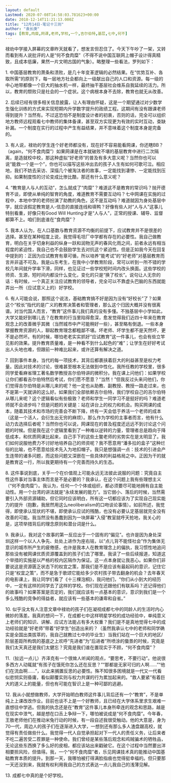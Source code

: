 ```yaml
---
layout: default
Lastmod: 2020-07-08T14:58:03.781623+00:00
date: 2018-12-14T11:21:13.000Z
title: "12月14日-笔记十三则"
author: "袁长庚"
tags: [教育,肉糜,网课,老师,学校,一个,吉尔伯特,基层,七中,何不]
---
```


禄劝中学接入屏幕的文章昨天就看了，想发言但忍住了。今天下午吵了一架，又转而看到有人说批评的人是“何不食肉糜”（不得不说中国互联网上帽子设计得真精致，且成本低廉，果然一片文明古国的气象）。略整理一些看法，罗列如下：

1\. 中国基层教育的萧条和溃败，是几十年变革逻辑的必然结果。在“优势互补、各取所需”的原则下，每一层地方社会都向上一级献出自己的人口和资源。每一级的中心地带都像一个巨大的抽水机一样，最终抽干基层社会维系自我延续的活力。所以，教育的颓败只是社会的一个症状。这个病根本身不去除，教育也就无从改善。

2\. 后续已经有很多相关信息披露，让人有理由怀疑，这是一个期望通过对少数学生强化训练的方式来实现短期内升学数字提升的政绩工程。这期间有没有跟课老师得到提升？当然有。不过这恐怕不是制度设计者的初衷，否则的话，完全可以组织地方教师远程观看七中教师的集体备课，甚至双方实现更为有效的实时互动，查缺补漏。一个制度在实行的过程中产生有益结果，并不意味着这个制度本身是完备的。

3\. 有人说，禄劝的学生连个好老师都没有，现在好不容易能看网课，你还瞎BB？（again，“何不食肉糜”）如果网课是在本就破败不堪的基层教育中进行二次隔离，是造就校中校，那这种虚拟“好老师”的普及有多大意义呢？当然你也可以说“能救一个是一个”，你也可以描写这些冲出去的孩子人生有如何可歌可泣。相应地，我们不妨去采访、深描几个被淘汰者的故事，一定能找到凄惨、一定能找到压抑。如果制度性的讨论变成比惨比酷，那还有什么意义呢？

4\. “教育是人与人的互动”，怎么就成了“肉糜”？难道这不是教育的常识吗？抛开德育不谈，即使从单纯的智育的角度，难道教育不需要互动吗？七中网课在实施的过程中，本地中学的老师扮演了助教的角色，这不是互动吗？难道就因为身处基层中学，就应该假定教育是人-信息的直接连线和填鸭？好像有些人对“人与人”这事儿特别看重，好像只有Good Will Hunting才是“人与人”，正常的授课、辅导、监督都算不上。咱们到底谁在“食肉糜”？

5\. 我本人认为，在人口基数与教育资源不均衡的前提下，应试教育并不是很差的选择。甚至在某种程度上说，我觉得毛坦厂中学都有存在的必要性。我自己做教育，明白在关乎切身利益的纵身一跃和润物无声的春风化雨之间，前者永远有相当程度的紧迫性，我自己也不会鼓励学生去对抗这个紧迫性。但是正如我今天在回复中提到的：正因为应试教育有章可循，所以培养“能考试”的“好老师”对基层教育而言并非遥不可及。我是山东考生，在我中小学教育阶段，常可以听到一所不错的学校几年间就升学率下滑，同样，也见证过一些学校短时间内改头换面。这些学校的师资、生源，短时间内都没什么变化，变化的只是“换了校长”。说句让人无奈的话：有时候，一个真正关注应试教育的领导者，完全可以不靠虚头巴脑的东西就能弄出一所（应试意义上的）好学校。

6\. 有人可能会说，那照这个说法，基础教育搞不好是因为没有“好校长”了？如果这个“校长”指代的是广义的教育决策者和管理者，那么这个归因大概并没有很离谱。对当代国人而言，“教育”这件事儿我们真的没有多懂。不独基层中小学如此，大学又能好到哪儿去？在教育的行当里陷得愈深，愈发觉得我们近四十年来在教育观念上的改善微乎其微（当然城市中产可能稍好一些），甚至略有倒退。一些本身掌握教育资源的人，聊起教育理念都粗鄙不堪。坏老师、坏学生都不是天然坏，更不是必然坏。有的时候，哪怕老老实实抓好“应试教育”这一件事儿，也会有些立竿见影的效果。提升教育质量难，是一种看不到什么起色的“难”；让学生在好好考试出人头地也难，但跟前一种难比起来，或许还算有解决之道。

7\. 回到事件本身。当代的每一项技术，其背后都裹挟着巨大的利益甚至是权力考量。因此对技术的讨论，很难甚至根本无法做到中性化。我所任教的学校里，很多同学爱看麻省理工著名数学教授吉尔伯特讲的微积分。我在课上问他们：如果学校让你们都看吉尔伯特然后考试，你们愿不愿意？“当然！”但我反过头来问他们，你们觉得吉尔伯特是从哪儿来的呢？他一定也从助教、副教授、教授一路走过来，也不是第一天就讲的这么好。如果我们全部依赖吉尔伯特，我们学校自己的吉尔伯特从哪儿来呢？这个逻辑看似有些极致？老师和学生一同学习不是挺好的吗？难道老师就不会进步吗？但是问题的关键是：站在讲台上的权力和机会。购买网课的成本，随着其技术和市场的完善会不断下降，终有一天会低于养活一个老师的成本（这是一个活人，会衍生出无穷的麻烦）。那么作为学校的主事者而言，他有什么动力去选择后者呢？当然你也可以说，网课现在的普及程度还远远不到讨论这个问题的时候。但是我在这个逻辑里看到了一种难以逆转的力量，管理者总是趋向于降低成本，和优质网课比起来，自己手下的这些土鳖老师的劣势实在是太明显了。我们如何说服他费力不讨好地培养自己的师资呢？我不愿意用“潘多拉的盒子”这种烂俗的比喻，也不愿意给技术先入为地扣帽子。我只是想强调一点：技术的引进会产生连带的诸多问题，而这些问题又深嵌在一些具体的利益格局之中。正因为干的就是教育这一行，所以我更期待有一个完善而持久的生态。

8\. 这件事说到底，关乎一个在价值观上可能永远无法彼此说服的问题：究竟自主性这件事对当事主体而言是不是必要的？我承认，在这个问题上我有些理想主义（“何不食肉糜”）。我认为，任何一个个体或组织，都必须要尽可能地拥有自主能动性。用一个台湾的讲法就是“永续发展的能力”。当它弱小、落后的时候，当然需要引入外部资源辅助，但它同时应该明白，所有这一切都应该为了实现自己现实能力的提升（抱歉，我居然用这么neoliberalism的口吻谈论事情）。如前所述，我觉得，即使承认现状的不堪，即使承认应试的残酷，也没有必要认定基层就完全没有改善的可能。我当然没有愚蠢到因为一块屏幕“入侵”教室就呼天抢地，我关心的是，这项举措背后的理念原则和潜台词是什么。

9\. 我承认，我对这个故事的第一反应出于一个固有的“偏见”。也许是因为身处深圳这样一个以人人争先、处处上进作为座右铭，以“点儿背不能怪社会”作为集体无意识的城市所产生的疲倦感，也许是我本人在教育理念上的偏执，我习惯性地追问那些没有被网课优质资源覆盖到的孩子们去了哪里。我读了一些后续报道，知道这个举措的实施是以严格的校内区隔作为保证。这一点本身就让我恶心。如果你们非要说这是资源匮乏状态下的权宜之策，那我们是不是应该有最起码的意识，记住它只是“权宜之策”，而不是急于歌颂它能给多少农村孩子带去翻身的机会？去年春天的电影课上，我让同学们看了《十三棵泡桐》，我问他们，“你们从小到大的经历中，一定有这样的同学去了这样的学校。你们现在还跟他们有联系吗？还记得他们的故事吗？如果答案是否定的，我们就应该有一点基本的意识，意识到我们是一个多么残酷的竞争的得益者，就应该有一些基本的谦卑和自省。”

10\. 似乎没太有人注意文章中禄劝的孩子们在凝视成都七中的同龄人的生活时内心微妙的落差。我真的想问一下，在成都七中这样明星学校的成功经验中，单纯意义上老师们的知识、讲解、应试方法能占有多大权重？我们是不是真地觉得七中的成功经验就是“好老师”带着“好学生”创造出来的？（虽然我承认七中的老师和同学确实是全国出类拔萃的，我自己就教过七中的毕业生）当我们站在一个巨大的地区/阶层差距所构筑的基底之上欢呼“先进者”为“后进者”所喷涂的蜃景的时候，究竟是我们太天真还是我们太健忘？究竟是我们谁在置现实于不顾，“何不食肉糜”？

11.（扯远一点儿）齐泽克有一个很耸人听闻的观点，“要思考，不要行动”。他说很多西方人动辄就“有孩子在饿死你怎么还在反思？”“那都是无家可归的人啊……”“他们在流血啊……”，以此来搁置反思的必要性。殊不知很多困境就是一代又一代看似悲悯实则昏庸，看似颠覆实则与权力共谋的行为累加起来的。“救人要紧”有着巨大的道义上的能量，但也有可能在智识上是一种可鄙的逃避。

12\. 我从小就想做教师，大学开始明白教师这件事儿背后还有一个“教育”，不是单纯上上课改改作业。目前也谈不上是一个好教师，且已经在大学体系里求生艰难一直想往中学逃。但我的执念还是在“教育”这件事儿本身所牵连的观念和思路，越是在现实中泄气，越是想在口舌上争辩一下，哪怕被说成是“何不食肉糜”。今年春，王敖老师他们在推动米兔行动的时候，有一段自述我很受触动。他的大意是，身为70一代，周边人的孩子们在逐渐进入大学，一想到还有那么多人渣盘踞高校，就觉得有责任做些什么。我觉得一代人自觉承担起对下一代人的责任义务，让后来者不吃二遍苦受二茬罪是一种使命。我们曾经是某些落后观念和鸡贼骗术的牺牲品，无论这些东西换了多么好的皮相，都应该站出来戳破它。在这个过程中当然要出洋相要担风险，但值得。我，一个“何不食肉糜”者，乐见网课技术真的能推动中国基础教育本质的提升。到那一天，我哪怕被打得满脸指痕也觉得挺幸福的。但只要那一天还没到来，我就有权利用我自己的方式表达一点儿我自己的浅薄见解。

13\. 成都七中真的是个好学校。

